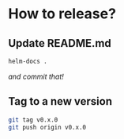 # How to release?

## Update README.md

```sh
helm-docs .
```

_and commit that!_

## Tag to a new version

```sh
git tag v0.x.0
git push origin v0.x.0
```
